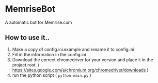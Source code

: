 # MemriseBot
A automatic bot for Memrise.com


## How to use it.. 
1. Make a copy of config.ini.example and rename it to config.ini
2. Fill in the information in the config.ini
3. Download the correct chromedriver for your version and place it in the project root. ( https://sites.google.com/a/chromium.org/chromedriver/downloads )
4. run the python script ( `python main.py` )
